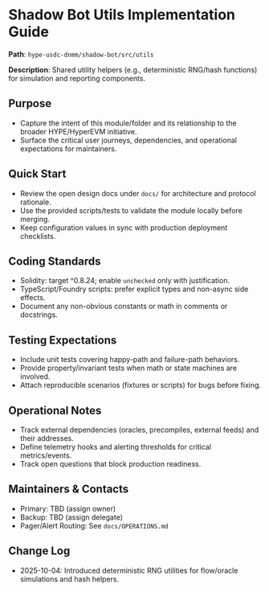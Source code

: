# Shadow Bot Utils Implementation Guide

**Path**: `hype-usdc-dnmm/shadow-bot/src/utils`

**Description**: Shared utility helpers (e.g., deterministic RNG/hash functions) for simulation and reporting components.

## Purpose
- Capture the intent of this module/folder and its relationship to the broader HYPE/HyperEVM initiative.
- Surface the critical user journeys, dependencies, and operational expectations for maintainers.

## Quick Start
- Review the open design docs under `docs/` for architecture and protocol rationale.
- Use the provided scripts/tests to validate the module locally before merging.
- Keep configuration values in sync with production deployment checklists.

## Coding Standards
- Solidity: target ^0.8.24; enable `unchecked` only with justification.
- TypeScript/Foundry scripts: prefer explicit types and non-async side effects.
- Document any non-obvious constants or math in comments or docstrings.

## Testing Expectations
- Include unit tests covering happy-path and failure-path behaviors.
- Provide property/invariant tests when math or state machines are involved.
- Attach reproducible scenarios (fixtures or scripts) for bugs before fixing.

## Operational Notes
- Track external dependencies (oracles, precompiles, external feeds) and their addresses.
- Define telemetry hooks and alerting thresholds for critical metrics/events.
- Track open questions that block production readiness.

## Maintainers & Contacts
- Primary: TBD (assign owner)
- Backup: TBD (assign delegate)
- Pager/Alert Routing: See `docs/OPERATIONS.md`

## Change Log
- 2025-10-04: Introduced deterministic RNG utilities for flow/oracle simulations and hash helpers.
